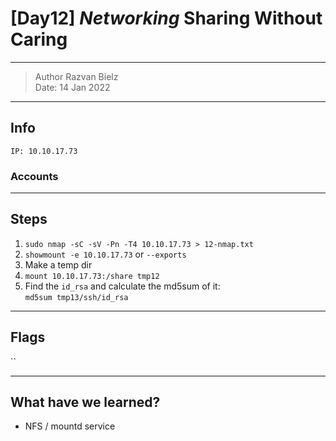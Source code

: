 # [Day12] *Networking* Sharing Without Caring 

-------------

> Author Razvan Bielz \
> Date: 14 Jan 2022

--------------

## Info

`IP: 10.10.17.73`

### Accounts

--------------

## Steps

1. `sudo nmap -sC -sV -Pn -T4 10.10.17.73 > 12-nmap.txt`
2. `showmount -e 10.10.17.73` or `--exports`
3. Make a temp dir
4. `mount 10.10.17.73:/share tmp12`
5. Find the `id_rsa` and calculate the md5sum of it:  
  `md5sum tmp13/ssh/id_rsa`

--------------

## Flags

``

--------------

## What have we learned?

- NFS / mountd service
